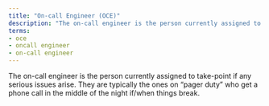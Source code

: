 ```yaml
---
title: "On-call Engineer (OCE)"
description: "The on-call engineer is the person currently assigned to take-point if any serious issues arise. They are typically the ones on “pager duty” who get a phone call in the middle of the night if/when things break."
terms:
- oce
- oncall engineer
- on-call engineer
---
```

The on-call engineer is the person currently assigned to take-point if any serious issues arise. They are typically the ones on “pager duty” who get a phone call in the middle of the night if/when things break.